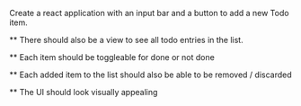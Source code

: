 Create a react application with an input bar and a button to add a new Todo item.

** There should also be a view to see all todo entries in the list.

** Each item should be toggleable for done or not done

** Each added item to the list should also be able to be removed / discarded

** The UI should look visually appealing